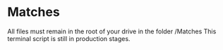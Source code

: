 # Matches
All files must remain in the root of your drive in the folder /Matches
This terminal script is still in production stages.
